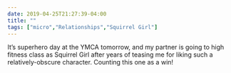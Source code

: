 ```yaml
---
date: 2019-04-25T21:27:39-04:00
title: ""
tags: ["micro","Relationships","Squirrel Girl"]
---
```

It’s superhero day at the YMCA tomorrow, and my partner is going to high fitness class as Squirrel Girl after years of teasing me for liking such a relatively-obscure character. Counting this one as a win!

